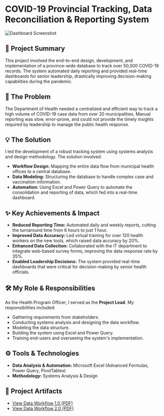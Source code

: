 # COVID-19 Provincial Tracking, Data Reconciliation & Reporting System

![Dashboard Screenshot](image_dfa920.png)

## 📄 Project Summary

This project involved the end-to-end design, development, and implementation of a province-wide database to track over 50,000 COVID-19 records. The system automated daily reporting and provided real-time dashboards for senior leadership, drastically improving decision-making capabilities during the pandemic.

## 🎯 The Problem

The Department of Health needed a centralized and efficient way to track a high volume of COVID-19 case data from over 20 municipalities. Manual reporting was slow, error-prone, and could not provide the timely insights required by leadership to manage the public health response.

## 💡 The Solution

I led the development of a robust tracking system using systems analysis and design methodology. The solution involved:
* **Workflow Design:** Mapping the entire data flow from municipal health offices to a central database.
* **Data Modeling:** Structuring the database to handle complex case and vaccination information.
* **Automation:** Using Excel and Power Query to automate the consolidation and reporting of data, which fed into a real-time dashboard.

## ✨ Key Achievements & Impact

* **Reduced Reporting Time:** Automated daily and weekly reports, cutting the turnaround time from 6 hours to just 1 hour.
* **Improved Data Accuracy:** Led virtual training for over 120 health workers on the new tools, which raised data accuracy by 20%.
* **Enhanced Data Collection:** Collaborated with the IT department to integrate web-based survey forms, improving the data response rate by 35%.
* **Enabled Leadership Decisions:** The system provided real-time dashboards that were critical for decision-making by senior health officials.

## 🛠️ My Role & Responsibilities

As the Health Program Officer, I served as the **Project Lead**. My responsibilities included:
* Gathering requirements from stakeholders.
* Conducting systems analysis and designing the data workflow.
* Modeling the data structure.
* Building the system using Excel and Power Query.
* Training end-users and overseeing the system's implementation.

## ⚙️ Tools & Technologies

* **Data Analysis & Automation:** Microsoft Excel (Advanced Formulas, Power Query, PivotTables)
* **Methodology:** Systems Analysis & Design

## 📂 Project Artifacts

* [View Data Workflow 1.0 (PDF)](WORKFLOW.pdf)
* [View Data Workflow 2.0 (PDF)](COVID%20WORKFLOW%20version%202.pdf)
